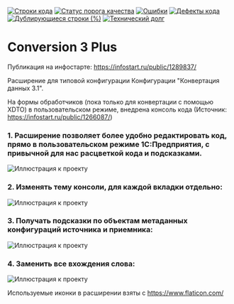 [![Строки кода](https://sonar.openbsl.ru/api/project_badges/measure?project=conversion-3-plus&metric=ncloc)](https://sonar.openbsl.ru/dashboard?id=conversion-3-plus)
[![Статус порога качества](https://sonar.openbsl.ru/api/project_badges/measure?project=conversion-3-plus&metric=alert_status)](https://sonar.openbsl.ru/dashboard?id=conversion-3-plus)
[![Ошибки](https://sonar.openbsl.ru/api/project_badges/measure?project=conversion-3-plus&metric=bugs)](https://sonar.openbsl.ru/dashboard?id=conversion-3-plus)
[![Дефекты кода](https://sonar.openbsl.ru/api/project_badges/measure?project=conversion-3-plus&metric=code_smells)](https://sonar.openbsl.ru/dashboard?id=conversion-3-plus)
[![Дублирующиеся строки (%)](https://sonar.openbsl.ru/api/project_badges/measure?project=conversion-3-plus&metric=duplicated_lines_density)](https://sonar.openbsl.ru/dashboard?id=conversion-3-plus)
[![Технический долг](https://sonar.openbsl.ru/api/project_badges/measure?project=conversion-3-plus&metric=sqale_index)](https://sonar.openbsl.ru/dashboard?id=conversion-3-plus)


# Conversion 3 Plus

Публикация на инфостарте: https://infostart.ru/public/1289837/

Расширение для типовой конфигурации Конфигурации "Конвертация данных 3.1".

На формы обработчиков (пока только для конвертации с помощью XDTO) в пользовательском режиме, внедрена консоль кода (Источник: https://infostart.ru/public/1266087/)

### 1. Расширение позволяет более удобно редактировать код, прямо в пользовательском режиме 1С:Предприятия, с привычной для нас расцветкой кода и подсказками.

![Иллюстрация к проекту](https://github.com/ViktorErmakov/Conversion3.0.1/raw/master/screenshots/Console.gif) 



### 2. Изменять тему консоли, для каждой вкладки отдельно:

![Иллюстрация к проекту](https://github.com/ViktorErmakov/Conversion3.0.1/raw/master/screenshots/Theme.gif)



### 3. Получать подсказки по объектам метаданных конфигураций источника и приемника:

![Иллюстрация к проекту](https://github.com/ViktorErmakov/Conversion3.0.1/raw/master/screenshots/Meta.gif)


### 4. Заменить все вхождения слова:

![Иллюстрация к проекту](https://github.com/ViktorErmakov/Conversion3.0.1/raw/master/screenshots/Change.gif)


Используемые иконки в расширении взяты с https://www.flaticon.com/

